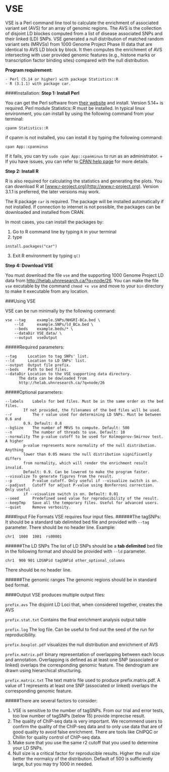 # VSE
VSE is a Perl command line tool to calculate the enrichment of associated variant set (AVS) for an array of genomic regions. The AVS is the collection of disjoint LD blockes computed from a list of disease associated SNPs and their linked (LD) SNPs. VSE generated a null distribution of matched random variant sets (MRVSs) from 1000 Genome Project Phase III data that are identical to AVS LD block by block. It then computes the enrichment of AVS intersecting with user provided genomic features (e.g., histone marks or transcription factor binding sites) compared with the null distribution.

**Program requirement:**
```
- Perl (5.14 or higher) with package Statistics::R
- R (3.1.1) with package car.
```

####Installation:
**Step 1: Install Perl**

  You can get the Perl software from [their website](https://www.perl.org/get.html) and install. Version 5.14+ is required. Perl module Statistics::R must be installed. In typical linux environment, you can install by using the following command from your terminal:

 ```cpanm Statistics::R```
 
 if cpanm is not installed, you can install it by typing the following command:
 
 ```cpan App::cpanminus```
 
 If it fails, you can try ```sudo cpan App::cpanminus``` to run as an administrator.
 +
 If you have issues, you can refer to [CPAN help page](http://www.cpan.org/modules/INSTALL.html) for more details.

**Step 2: Install R**

R is also required for calculating the statistics and generating the plots. You can download R at [www.r-project.org](http://www.r-project.org). Version 3.1.1 is preferred, the later versions may work.

The R package ```car``` is required. The package will be installed automatically if not installed. If connection to internet is not possible, the packages can be downloaded and installed from CRAN.

In most cases, you can install the packages by:

1. Go to R command line by typing ```R``` in your terminal
2. type

  ```
  install.packages("car")
  ```

3. Exit R environment by typing ```q()```


**Step 4: Download VSE**

You must download the file ``vse`` and the supporting 1000 Genome Project LD data from http://helab.uhnresearch.ca/?q=node/26. You can make the file ```vse``` excutable by the command ```chmod +x vse``` and move to your ```bin``` directory to make it executable from any location.


###Using VSE

VSE can be run minimally by the following command:

```
vse --tag     example.SNPs/NHGRI-BCa.bed \
    --ld      example.SNPs/ld_BCa.bed \
    --beds    example.beds/* \
    --dataDir VSE_data/ \
    --output  vseOutput
```

#####Required parameters:
```
--tag	  Location to tag SNPs' list. 
--ld  	  Location to LD SNPs' list.
--output  Output file prefix.
--beds    Path to bed files.
--dataDir Location to the VSE supporting data directory. 
	  The data can be dowloaded from 
	  http://helab.uhnresearch.ca/?q=node/26
```

#####Optional parameters:
```
--labels    Labels for bed files. Must be in the same order as the bed files. 
	    If not provided, the filenames of the bed files will be used.
--r 	    The r value used for determining LD SNPs. Must be between 0.6 and 
	    0.9. Default: 0.8
--bgSize    The number of MRVS to compute. Default: 500
--n 	    The number of threads to use. Default: 10
--normality The p-value cutoff to be used for Kolmogorov-Smirnov test. A higher 
	    p-value represents more normality of the null distribution. Anything 
	    lower than 0.05 means the null distribution significantly differs 
	    from normality, which will render the enrichment result invalid. 
	    Default: 0.9. Can be lowered to make the program faster.
--visualize To generate figures from the result.
--p 	    P-value cutoff. Only useful if --visualize switch is on.
--padjust   Cutoff for adjust P-value using Bonferroni correction. Only useful 
	    if --visualize switch is on. Default: 0.01
--seed 	    Predefined seed value for reproducibility of the result.
--keepTmp   Save all the temporary files. Useful for advanced users.
--quiet     Remove verbosity.
```

####Input File Formats
VSE requires four input files.
######The tagSNPs:
It should be a standard tab delimited bed file and provided with ```--tag``` parameter. There should be no header line.
Example:
```
chr1  1000  1001  rs00001
```
######The LD SNPs
The list of LD SNPs should be a **tab delimited** bed file in the following format and should be provided with ```--ld``` parameter. 
```
chr1  900 901 LDSNPid tagSNPid other_optional_columns
```
There should be no header line.

######The genomic ranges
The genomic regions should be in standard bed format.

####Output
VSE produces multiple output files:

```prefix.avs``` The disjoint LD Loci that, when considered together, creates the AVS

```prefix.stat.txt``` Contains the final enrichment analysis output table

```prefix.log``` The log file. Can be useful to find out the seed of the run for reproducibility.

```prefix.boxplot.pdf``` visualizes the null distribution and enrichment of AVS

```prefix.matrix.pdf``` binary representation of overlapping between each locus and annotation. Overlapping is defined as at least one SNP (associated or linked) overlaps the corresponding genomic feature. The dendrogram are drawn using hierarchical structuring.

```prefix.matrix.txt``` The text matrix file used to produce prefix.matrix.pdf. A value of 1 represents at least one SNP (associated or linked) overlaps the corresponding genomic feature.

#####There are several factors to consider:
1. VSE is sensitive to the number of tagSNPs. From our trial and error tests, too low number of tagSNPs (below 15) provide imprecise result.
2. The quality of ChIP-seq data is very important. We recommend users to confirm the quality of the ChIP-seq data and to only use data that are of good quality to avoid false enrichment. There are tools like ChIPQC or Chillin for quality control of ChIP-seq data.
3. Make sure that you use the same r2 cutoff that you used to determine your LD SNPs.
4. Null size is a critical factor for reproducible results. Higher the null size better the normalcy of the distribution. Default of 500 is sufficiently large, but you may try 1000 in needed.
